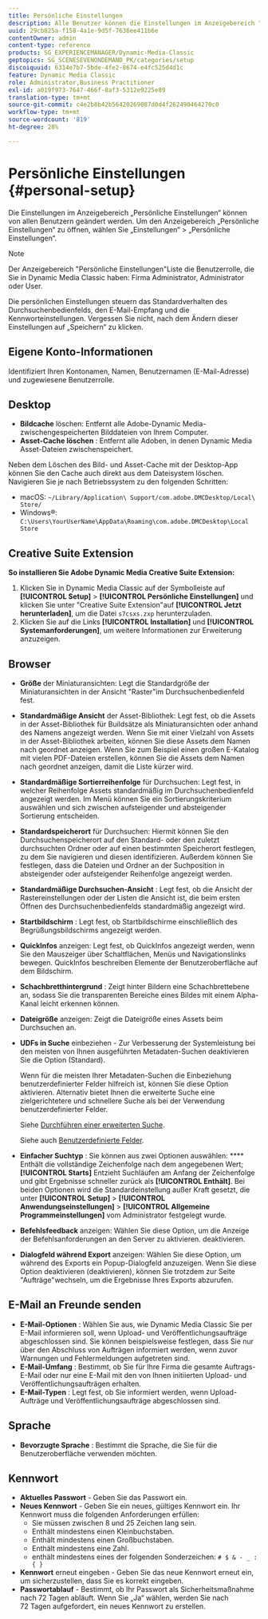 ```yaml
---
title: Persönliche Einstellungen
description: Alle Benutzer können die Einstellungen im Anzeigebereich "Persönliche Einstellungen"von Dynamic Media Classic ändern.
uuid: 29cb825a-f158-4a1e-9d5f-7636ee411b6e
contentOwner: admin
content-type: reference
products: SG_EXPERIENCEMANAGER/Dynamic-Media-Classic
geptopics: SG_SCENESEVENONDEMAND_PK/categories/setup
discoiquuid: 6314e7b7-5bde-4fe2-8674-e4fc525d4d1c
feature: Dynamic Media Classic
role: Administrator,Business Practitioner
exl-id: a019f973-7647-466f-8af3-5312e9225e89
translation-type: tm+mt
source-git-commit: c4e2b8b42b56420269087d0d4f262490464270c0
workflow-type: tm+mt
source-wordcount: '819'
ht-degree: 28%

---
```


# Persönliche Einstellungen {#personal-setup}

Die Einstellungen im Anzeigebereich „Persönliche Einstellungen“ können von allen Benutzern geändert werden. Um den Anzeigebereich „Persönliche Einstellungen“ zu öffnen, wählen Sie „Einstellungen“ > „Persönliche Einstellungen“.

>[!NOTE]
>
>Der Anzeigebereich &quot;Persönliche Einstellungen&quot;Liste die Benutzerrolle, die Sie in Dynamic Media Classic haben: Firma Administrator, Administrator oder User.

Die persönlichen Einstellungen steuern das Standardverhalten des Durchsuchenbedienfelds, den E-Mail-Empfang und die Kennworteinstellungen. Vergessen Sie nicht, nach dem Ändern dieser Einstellungen auf „Speichern“ zu klicken.

## Eigene Konto-Informationen

Identifiziert Ihren Kontonamen, Namen, Benutzernamen (E-Mail-Adresse) und zugewiesene Benutzerrolle.

## Desktop

* **Bildcache**  löschen: Entfernt alle Adobe-Dynamic Media-zwischengespeicherten Bilddateien von Ihrem Computer.
* **Asset-Cache löschen** : Entfernt alle Adoben, in denen Dynamic Media Asset-Dateien zwischenspeichert.

Neben dem Löschen des Bild- und Asset-Cache mit der Desktop-App können Sie den Cache auch direkt aus dem Dateisystem löschen. Navigieren Sie je nach Betriebssystem zu den folgenden Schritten:

* macOS: `~/Library/Application\ Support/com.adobe.DMCDesktop/Local\ Store/`
* Windows®: `C:\Users\YourUserName\AppData\Roaming\com.adobe.DMCDesktop\Local Store`

## Creative Suite Extension

**So installieren Sie Adobe Dynamic Media Creative Suite Extension:**

1. Klicken Sie in Dynamic Media Classic auf der Symbolleiste auf **[!UICONTROL Setup]** > **[!UICONTROL Persönliche Einstellungen]** und klicken Sie unter &quot;Creative Suite Extension&quot;auf **[!UICONTROL Jetzt herunterladen]**, um die Datei `s7csxs.zxp` herunterzuladen.
1. Klicken Sie auf die Links **[!UICONTROL Installation]** und **[!UICONTROL Systemanforderungen]**, um weitere Informationen zur Erweiterung anzuzeigen.

<!--    A readme file is included at the root of the unzipped file to provide you with additional information about the extension.

1. Depending on your installed operating system, do one of the following: -->

<!-- #### Windows

|If you are running|Do this|
|--- |--- |
|Adobe Illustrator 18 in Adobe Creative Cloud 2014|<ul><li>From the root of the unzipped folder, click CC-2014.</li><li>Depending on the bit version of Adobe Illustrator that you are using, click win32 or win64.</li><li>Click libraries > flame, and then copy `aflame.dll` to Adobe Illustrator's executable folder. For example, `C:\Program Files\Adobe\Adobe Illustrator CC 2014\Support Files\Contents\Windows`. </li></ul><br/>**Note**: This example path is for the 64-bit location; the 32-bit location may fall under Program Files (x86) instead. <br/><ul><li>Return to the same libraries folder, click flamingo, and then copy `aflamingo.dll` to the same Adobe Illustrator executable folder that you used in the previous step. </li><li>Return to the win32 or win64 folder that you selected in step 2, and then copy `AdobeS7FXGFileFormat.aip` to Adobe Illustrator's plug-ins folder. For example, `C:\Program Files\Adobe\Adobe Illustrator CC 2014\Plug-ins\Illustrator Formats`. </li></ul> <br/>**Note**: This example path is for the 64-bit location; the 32-bit location may fall under Program Files (x86) instead.|
|Adobe Illustrator 17 in Adobe Creative Cloud|<ul><li>From the root of the unzipped folder, click CC. </li><li>Depending on the bit version of Adobe Illustrator that you are using, click win32 or win64.</li><li> Copy `AdobeS7FXGFileFormat.aip` to Adobe Illustrator's plug-ins folder. For example, `C:\Program Files\Adobe\Adobe Illustrator CC (64 Bit)\Plug-ins\Illustrator Formats`.</li></ul><br/>**Note**: This example path is for the 64-bit location; the 32-bit location may fall under Program Files (x86) instead.|
|Adobe Illustrator 16 in Adobe Creative Suite 6|<ul><li>From the root of the unzipped folder, click 6.0. </li><li>Depending on the bit version of Adobe Illustrator that you are using, click win32 or win64. </li><li>Copy AdobeS7FXGFileFormat.aip to Adobe Illustrator's plug-ins folder. For example, `C:\Program Files\Adobe\Adobe Illustrator CS6 (64 Bit)\Plug-ins\Illustrator Formats`.</li></ul><br/>**Note**: This example path is for the 64-bit location; the 32-bit location may fall under Program Files (x86) instead.|

#### Mac

|If you are running|Do this|
|--- |--- |
|Adobe Illustrator 18 in Adobe Creative Cloud 2014|<ul><li>From the root of the unzipped folder, click CC-2014 > mac64.</li><li>Click libraries > flame, and then copy the `aflame.framework` folder to Adobe Illustrator package contents folder. For example, `/Applications/Adobe Illustrator CC 2014/ Illustrator.app/Contents/Frameworks/`. (To open Adobe Illustrator’s package contents folder, right-click on the Adobe illustrator CC 2014 icon and click Show Package Contents from context menu).</li><li>Return to the same libraries folder, click `flamingo`, and then copy the `aflamingo.framework` folder to the same Adobe Illustrator package contents folder that you used in the previous step.</li><li>Return to the mac64 folder that you selected in step 1, and then copy the `AdobeS7FXGFileFormat.aip` folder to Adobe Illustrator’s plug-in folder. For example, `/Applications/Adobe Illustrator CC 2014/Plug-ins/Illustrator Formats/`.</li></ul><br/>|
|Adobe Illustrator 17 in Adobe Creative Cloud|<ul><li>From the root of the unzipped folder, click CC > mac64</li><li>Copy the `AdobeS7FXGFileFormat.aip` folder to Adobe Illustrator’s plug-in folder. For example, `/Applications/Adobe Illustrator CC/Plug-ins/Illustrator Formats/`.</li></ul><br/>|
|Adobe Illustrator 16 in Adobe Creative Suite 6|<ul><li>From the root of the unzipped folder, click 6.0 > mac64</li><li>Copy the `AdobeS7FXGFileFormat.aip` folder to Adobe Illustrator’s plug-in folder. For example, `/Applications/Adobe Illustrator CS6/Plug-ins/Illustrator Formats/`.</li></ul>|

The plug-in is now available for you to use in Adobe Illustrator. -->

## Browser

* **Größe**  der Miniaturansichten: Legt die Standardgröße der Miniaturansichten in der Ansicht &quot;Raster&quot;im Durchsuchenbedienfeld fest.
* **Standardmäßige Ansicht**  der Asset-Bibliothek: Legt fest, ob die Assets in der Asset-Bibliothek für Buildsätze als Miniaturansichten oder anhand des Namens angezeigt werden. Wenn Sie mit einer Vielzahl von Assets in der Asset-Bibliothek arbeiten, können Sie diese Assets dem Namen nach geordnet anzeigen. Wenn Sie zum Beispiel einen großen E-Katalog mit vielen PDF-Dateien erstellen, können Sie die Assets dem Namen nach geordnet anzeigen, damit die Liste kürzer wird.
* **Standardmäßige Sortierreihenfolge**  für Durchsuchen: Legt fest, in welcher Reihenfolge Assets standardmäßig im Durchsuchenbedienfeld angezeigt werden. Im Menü können Sie ein Sortierungskriterium auswählen und sich zwischen aufsteigender und absteigender Sortierung entscheiden.
* **Standardspeicherort**  für Durchsuchen: Hiermit können Sie den Durchsuchenspeicherort auf den Standard- oder den zuletzt durchsuchten Ordner oder auf einen bestimmten Speicherort festlegen, zu dem Sie navigieren und diesen identifizieren. Außerdem können Sie festlegen, dass die Dateien und Ordner an der Suchposition in absteigender oder aufsteigender Reihenfolge angezeigt werden.
* **Standardmäßige Durchsuchen-Ansicht** : Legt fest, ob die Ansicht der Rastereinstellungen oder der Listen die Ansicht ist, die beim ersten Öffnen des Durchsuchenbedienfelds standardmäßig angezeigt wird.
* **Startbildschirm** : Legt fest, ob Startbildschirme einschließlich des Begrüßungsbildschirms angezeigt werden.
* **QuickInfos**  anzeigen: Legt fest, ob QuickInfos angezeigt werden, wenn Sie den Mauszeiger über Schaltflächen, Menüs und Navigationslinks bewegen. QuickInfos beschreiben Elemente der Benutzeroberfläche auf dem Bildschirm.
* **Schachbretthintergrund** : Zeigt hinter Bildern eine Schachbrettebene an, sodass Sie die transparenten Bereiche eines Bildes mit einem Alpha-Kanal leicht erkennen können.
* **Dateigröße**  anzeigen: Zeigt die Dateigröße eines Assets beim Durchsuchen an.
* **UDFs in Suche**  einbeziehen - Zur Verbesserung der Systemleistung bei den meisten von Ihnen ausgeführten Metadaten-Suchen deaktivieren Sie die Option (Standard).

   Wenn für die meisten Ihrer Metadaten-Suchen die Einbeziehung benutzerdefinierter Felder hilfreich ist, können Sie diese Option aktivieren. Alternativ bietet Ihnen die erweiterte Suche eine zielgerichtetere und schnellere Suche als bei der Verwendung benutzerdefinierter Felder.

   Siehe [Durchführen einer erweiterten Suche](searching-assets.md#conducting_an_advanced_search).

   Siehe auch [Benutzerdefinierte Felder](application-setup.md#user_defined_fields).

* **Einfacher Suchtyp** : Sie können aus zwei Optionen auswählen:  **** Enthält die vollständige Zeichenfolge nach dem angegebenen Wert;  **[!UICONTROL Starts]** Entzieht Suchläufen am Anfang der Zeichenfolge und gibt Ergebnisse schneller zurück als  **[!UICONTROL Enthält]**. Bei beiden Optionen wird die Standardeinstellung außer Kraft gesetzt, die unter **[!UICONTROL Setup]** > **[!UICONTROL Anwendungseinstellungen]** > **[!UICONTROL Allgemeine Programmeinstellungen]** vom Administrator festgelegt wurde.
* **Befehlsfeedback**  anzeigen: Wählen Sie diese Option, um die Anzeige der Befehlsanforderungen an den Server zu aktivieren. deaktivieren.
* **Dialogfeld während Export**  anzeigen: Wählen Sie diese Option, um während des Exports ein Popup-Dialogfeld anzuzeigen. Wenn Sie diese Option deaktivieren (deaktivieren), können Sie trotzdem zur Seite &quot;Aufträge&quot;wechseln, um die Ergebnisse Ihres Exports abzurufen.

## E-Mail an Freunde senden

* **E-Mail-Optionen** : Wählen Sie aus, wie Dynamic Media Classic Sie per E-Mail informieren soll, wenn Upload- und Veröffentlichungsaufträge abgeschlossen sind. Sie können beispielsweise festlegen, dass Sie nur über den Abschluss von Aufträgen informiert werden, wenn zuvor Warnungen und Fehlermeldungen aufgetreten sind.
* **E-Mail-Umfang** : Bestimmt, ob Sie für Ihre Firma die gesamte Auftrags-E-Mail oder nur eine E-Mail mit den von Ihnen initiierten Upload- und Veröffentlichungsaufträgen erhalten.
* **E-Mail-Typen** : Legt fest, ob Sie informiert werden, wenn Upload-Aufträge und Veröffentlichungsaufträge abgeschlossen sind.

## Sprache

* **Bevorzugte Sprache** : Bestimmt die Sprache, die Sie für die Benutzeroberfläche verwenden möchten.

## Kennwort

* **Aktuelles Passwort**  - Geben Sie das Passwort ein.
* **Neues Kennwort**  - Geben Sie ein neues, gültiges Kennwort ein. Ihr Kennwort muss die folgenden Anforderungen erfüllen:
   * Sie müssen zwischen 8 und 25 Zeichen lang sein.
   * Enthält mindestens einen Kleinbuchstaben.
   * Enthält mindestens einen Großbuchstaben.
   * Enthält mindestens eine Zahl.
   * enthält mindestens eines der folgenden Sonderzeichen: `# $ & - _ : { }`
* **Kennwort**  erneut eingeben - Geben Sie das neue Kennwort erneut ein, um sicherzustellen, dass Sie es korrekt eingeben.
* **Passwortablauf**  - Bestimmt, ob Ihr Passwort als Sicherheitsmaßnahme nach 72 Tagen abläuft. Wenn Sie „Ja“ wählen, werden Sie nach 72 Tagen aufgefordert, ein neues Kennwort zu erstellen.
